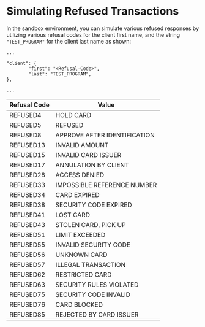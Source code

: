 # Simulating Refused Transactions

In the sandbox environment, you can simulate various refused responses by utilizing various refusal codes for the client first name, and the string `"TEST_PROGRAM"` for the client last name as shown:

```json5
...

"client": {
        "first": "<Refusal-Code>",
        "last": "TEST_PROGRAM",
},

...
```

| Refusal Code | Value                        |
| ------------ | ---------------------------- |
| REFUSED4     | HOLD CARD                    |
| REFUSED5     | REFUSED                      |
| REFUSED8     | APPROVE AFTER IDENTIFICATION |
| REFUSED13    | INVALID AMOUNT               |
| REFUSED15    | INVALID CARD ISSUER          |
| REFUSED17    | ANNULATION BY CLIENT         |
| REFUSED28    | ACCESS DENIED                |
| REFUSED33    | IMPOSSIBLE REFERENCE NUMBER  |
| REFUSED34    | CARD EXPIRED                 |
| REFUSED38    | SECURITY CODE EXPIRED        |
| REFUSED41    | LOST CARD                    |
| REFUSED43    | STOLEN CARD, PICK UP         |
| REFUSED51    | LIMIT EXCEEDED               |
| REFUSED55    | INVALID SECURITY CODE        |
| REFUSED56    | UNKNOWN CARD                 |
| REFUSED57    | ILLEGAL TRANSACTION          |
| REFUSED62    | RESTRICTED CARD              |
| REFUSED63    | SECURITY RULES VIOLATED      |
| REFUSED75    | SECURITY CODE INVALID        |
| REFUSED76    | CARD BLOCKED                 |
| REFUSED85    | REJECTED BY CARD ISSUER      |
